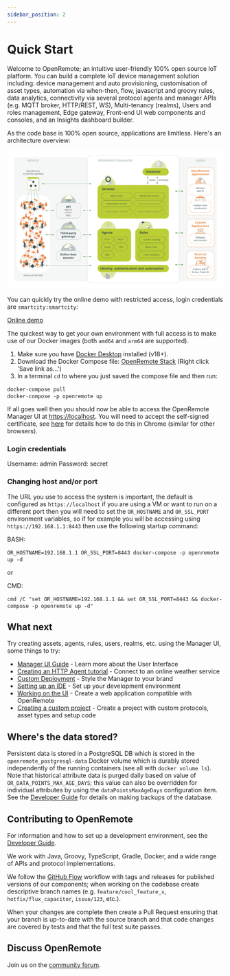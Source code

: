 ```yaml
---
sidebar_position: 2
---
```


# Quick Start

Welcome to OpenRemote; an intuitive user-friendly 100% open source IoT platform. You can build a complete IoT device management solution including: device management and auto provisioning, customisation of asset types, automation via when-then, flow, javascript and groovy rules, data analytics, connectivity via several protocol agents and manager APIs (e.g. MQTT broker, HTTP/REST, WS), Multi-tenancy (realms), Users and roles management, Edge gateway, Front-end UI web components and consoles, and an Insights dashboard builder. 

As the code base is 100% open source, applications are limitless. Here's an architecture overview:

![image](img/architecture.jpg)

You can quickly try the online demo with restricted access, login credentials are `smartcity:smartcity`:

[Online demo](https://demo.openremote.app/manager/?realm=smartcity)

The quickest way to get your own environment with full access is to make use of our Docker images (both `amd64` and `arm64` are supported). 
1. Make sure you have [Docker Desktop](https://www.docker.com/products/docker-desktop) installed (v18+). 
2. Download the Docker Compose file:
[OpenRemote Stack](https://raw.githubusercontent.com/openremote/openremote/master/docker-compose.yml) (Right click 'Save link as...')
3. In a terminal `cd` to where you just saved the compose file and then run:
```shell
docker-compose pull
docker-compose -p openremote up
```
If all goes well then you should now be able to access the OpenRemote Manager UI at [https://localhost](https://localhost). You will need to accept the self-signed 
certificate, see [here](https://www.technipages.com/google-chrome-bypass-your-connection-is-not-private-message) for details how to do this in Chrome (similar for other browsers).


### Login credentials
Username: admin
Password: secret

### Changing host and/or port
The URL you use to access the system is important, the default is configured as `https://localhost` if you are using a VM or want to run on a different port then you will need to set the `OR_HOSTNAME` and `OR_SSL_PORT` environment variables, so if for example you will be accessing using `https://192.168.1.1:8443` then use the following startup command:

BASH: 
```shell
OR_HOSTNAME=192.168.1.1 OR_SSL_PORT=8443 docker-compose -p openremote up -d
```
or

CMD:
```shell
cmd /C "set OR_HOSTNAME=192.168.1.1 && set OR_SSL_PORT=8443 && docker-compose -p openremote up -d"
```

## What next
Try creating assets, agents, rules, users, realms, etc. using the Manager UI, some things to try:

- [Manager UI Guide](user-guide/manager-ui/manager-ui.md) - Learn more about the User Interface
- [Creating an HTTP Agent tutorial](tutorials/open-weather-api-using-http-agent.md) - Connect to an online weather service
- [Custom Deployment](user-guide/deploying/custom-deployment.md) - Style the Manager to your brand
- [Setting up an IDE](developer-guide/setting-up-an-ide.md) - Set up your development environment
- [Working on the UI](developer-guide/working-on-ui-and-apps.md) - Create a web application compatible with OpenRemote
- [Creating a custom project](developer-guide/creating-a-custom-project.md) - Create a project with custom protocols, asset types and setup code

## Where's the data stored?
Persistent data is stored in a PostgreSQL DB which is stored in the `openremote_postgresql-data` Docker volume which is durably stored independently of the running containers (see all with `docker volume ls`).
Note that historical attribute data is purged daily based on value of `OR_DATA_POINTS_MAX_AGE_DAYS`; this value can also be overridden for individual attributes by using the `dataPointsMaxAgeDays` configuration item.
See the [Developer Guide](developer-guide/useful-commands-and-queries.md#backuprestore-openremote-db) for details on making backups of the database.


## Contributing to OpenRemote

For information and how to set up a development environment, see the [Developer Guide](developer-guide/preparing-the-environment.md).

We work with Java, Groovy, TypeScript, Gradle, Docker, and a wide range of APIs and protocol implementations.

We follow the [GitHub Flow](https://docs.github.com/en/get-started/quickstart/github-flow) workflow with tags and releases for published versions of our components; when working on the codebase create descriptive branch names (e.g. `feature/cool_feature_x`, `hotfix/flux_capacitor`, `issue/123`, etc.).

When your changes are complete then create a Pull Request ensuring that your branch is up-to-date with the source branch and that code changes are covered by tests and that the full test suite passes.

## Discuss OpenRemote

Join us on the [community forum](https://forum.openremote.io/).
